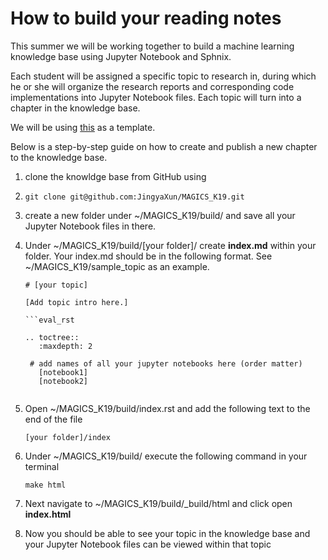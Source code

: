 # How to build your reading notes 

This summer we will be working together to build a machine learning knowledge base using Jupyter Notebook and Sphnix. 

Each student will be assigned a specific topic to research in, during which he or she will organize the research reports and corresponding code implementations into Jupyter Notebook files. Each topic will turn into a chapter in the knowledge base. 

We will be using [this](https://github.com/d2l-ai/d2l-zh) as a template. 

Below is a step-by-step guide on how to create and publish a new chapter to the knowledge base. 

1. clone the knowldge base from GitHub using

1. ```
   git clone git@github.com:JingyaXun/MAGICS_K19.git
   ```

2. create a new folder under ~/MAGICS_K19/build/ and save all your Jupyter Notebook files in there.

3. Under ~/MAGICS_K19/build/[your folder]/ create **index.md** within your folder. Your index.md should be in the following format. See ~/MAGICS_K19/sample_topic as an example.

   ```
   # [your topic]
   
   [Add topic intro here.] 
   
   ```eval_rst
   
   .. toctree::
      :maxdepth: 2
   
   	# add names of all your jupyter notebooks here (order matter)
      [notebook1]
      [notebook2]
   
   ```
   ```

4. Open ~/MAGICS_K19/build/index.rst and add the following text to the end of the file

   ```
   [your folder]/index
   ```

5. Under ~/MAGICS_K19/build/ execute the following command in your terminal

   ```
   make html
   ```

6. Next navigate to ~/MAGICS_K19/build/_build/html and click open **index.html**

7. Now you should be able to see your topic in the knowledge base and your Jupyter Notebook files can be viewed within that topic

   